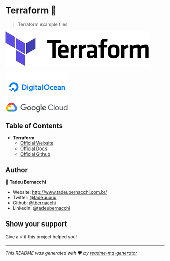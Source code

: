 <h1 align="">Terraform 👋</h1>
<p>
</p>

> Terraform example files

![Terraform](/.github/assets/img/terraform-logo.png)

<div align=>
	<img align="center" width="200px" src=/.github/assets/img/digital-ocean-logo.png>
</div>

<div align=>
	<img align="center" width="200px" src=/.github/assets/img/google-cloud-logo.png>
</div>

## Table of Contents

* **Terraform**  
  * [Official Website](https://www.terraform.io/)
  * [Official Docs](https://www.terraform.io/docs/index.html)
  * [Official Github](https://github.com/hashicorp/terraform)

## Author

👤 **Tadeu Bernacchi**

* Website: http://www.tadeubernacchi.com.br/
* Twitter: [@tadeuuuuu](https://twitter.com/tadeuuuuu)
* Github: [@tbernacchi](https://github.com/tbernacchi)
* LinkedIn: [@tadeubernacchi](https://linkedin.com/in/tadeubernacchi)

## Show your support

Give a ⭐️ if this project helped you!

***
_This README was generated with ❤️ by [readme-md-generator](https://github.com/kefranabg/readme-md-generator)_
